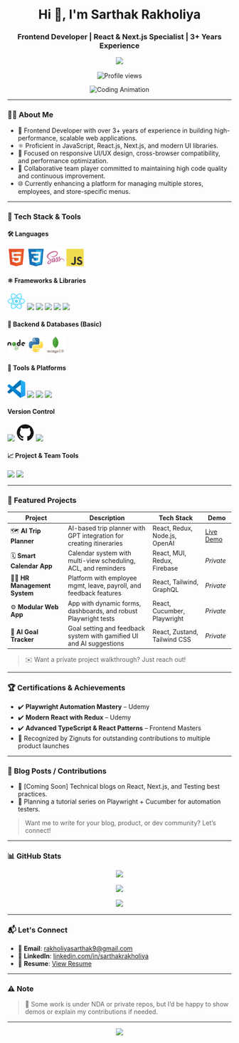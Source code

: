 <h1 align="center">Hi 👋, I'm Sarthak Rakholiya</h1>
<h3 align="center">Frontend Developer | React & Next.js Specialist | 3+ Years Experience</h3>

<p align="center">
  <img src="https://readme-typing-svg.demolab.com/?lines=Crafting+Modern+UIs;Optimizing+Frontend+Performance;Lifelong+Tech+Explorer;Let’s+Build+Something+Awesome!&font=Fira+Code&center=true&width=440&height=45&color=58A6FF&vCenter=true&pause=1000&size=22" />
</p>

<p align="center">
  <img src="https://komarev.com/ghpvc/?username=sarthakrakholiya&label=Profile+views&color=0e75b6&style=flat" alt="Profile views" />
</p>

<p align="center">
  <img src="https://cdn.dribbble.com/users/1162077/screenshots/3848914/programmer.gif" width="350" alt="Coding Animation" />
</p>

---

### 🧑‍💻 About Me

- 💼 Frontend Developer with over 3+ years of experience in building high-performance, scalable web applications.
- ⚛️ Proficient in JavaScript, React.js, Next.js, and modern UI libraries.
- 🎯 Focused on responsive UI/UX design, cross-browser compatibility, and performance optimization.
- 🤝 Collaborative team player committed to maintaining high code quality and continuous improvement.
- 🌐 Currently enhancing a platform for managing multiple stores, employees, and store-specific menus.

---

### 🚀 Tech Stack & Tools

#### 🛠️ Languages
<p>
  <img src="https://raw.githubusercontent.com/devicons/devicon/master/icons/html5/html5-original.svg" width="40" />
  <img src="https://raw.githubusercontent.com/devicons/devicon/master/icons/css3/css3-original.svg" width="40" />
  <img src="https://raw.githubusercontent.com/devicons/devicon/master/icons/sass/sass-original.svg" width="40" />
  <img src="https://raw.githubusercontent.com/devicons/devicon/master/icons/javascript/javascript-original.svg" width="40" />
</p>

#### ⚛️ Frameworks & Libraries
<p>
  <img src="https://raw.githubusercontent.com/devicons/devicon/master/icons/react/react-original.svg" width="40" />
  <img src="https://cdn.worldvectorlogo.com/logos/nextjs-2.svg" width="40" />
  <img src="https://playwright.dev/img/playwright-logo.svg" width="40" />
  <img src="https://static1.smartbear.co/cucumber/media/images/logos/icons/cucumber-open-icon.svg" width="40" />
  <img src="https://cdn.worldvectorlogo.com/logos/material-ui-1.svg" width="40" />
  <img src="https://reactstrap.github.io/logo.svg" width="40" />
</p>

#### 💾 Backend & Databases (Basic)
<p>
  <img src="https://raw.githubusercontent.com/devicons/devicon/master/icons/nodejs/nodejs-original-wordmark.svg" width="40" />
  <img src="https://raw.githubusercontent.com/devicons/devicon/master/icons/python/python-original.svg" width="40" />
  <img src="https://raw.githubusercontent.com/devicons/devicon/master/icons/mongodb/mongodb-original-wordmark.svg" width="40" />
</p>

#### 🔧 Tools & Platforms
<p>
  <img src="https://raw.githubusercontent.com/devicons/devicon/master/icons/vscode/vscode-original.svg" width="40" />
  <img src="https://www.svgrepo.com/show/452109/sublime-text.svg" width="40" />
  <img src="https://www.vectorlogo.zone/logos/getpostman/getpostman-icon.svg" width="40" />
  <img src="https://insomnia.rest/images/insomnia-logo.svg" height="40" />
</p>

#### Version Control
<p>
  <img src="https://www.vectorlogo.zone/logos/git-scm/git-scm-icon.svg" width="40" />
  <img src="https://raw.githubusercontent.com/devicons/devicon/master/icons/github/github-original.svg" width="40" />
  <img src="https://www.vectorlogo.zone/logos/bitbucket/bitbucket-icon.svg" width="40" />
</p>

#### 📈 Project & Team Tools
<p>
  <img src="https://www.vectorlogo.zone/logos/atlassian_jira/atlassian_jira-icon.svg" width="40" />
  <img src="https://www.vectorlogo.zone/logos/trello/trello-icon.svg" width="40" />
</p>

---

### 🌟 Featured Projects

| Project | Description | Tech Stack | Demo |
|--------|-------------|------------|------|
| 🗺️ **AI Trip Planner** | AI-based trip planner with GPT integration for creating itineraries | React, Redux, Node.js, OpenAI | [Live Demo](https://raveltrips.com) |
| 🗓️ **Smart Calendar App** | Calendar system with multi-view scheduling, ACL, and reminders | React, MUI, Redux, Firebase | _Private_ |
| 🧑‍💼 **HR Management System** | Platform with employee mgmt, leave, payroll, and feedback features | React, Tailwind, GraphQL | _Private_ |
| ⚙️ **Modular Web App** | App with dynamic forms, dashboards, and robust Playwright tests | React, Cucumber, Playwright | _Private_ |
| 🎯 **AI Goal Tracker** | Goal setting and feedback system with gamified UI and AI suggestions | React, Zustand, Tailwind CSS | _Private_ |

> ✉️ Want a private project walkthrough? Just reach out!

---

### 🏆 Certifications & Achievements

- ✔️ **Playwright Automation Mastery** – Udemy
- ✔️ **Modern React with Redux** – Udemy
- ✔️ **Advanced TypeScript & React Patterns** – Frontend Masters
- 🥇 Recognized by Zignuts for outstanding contributions to multiple product launches

---

### 📝 Blog Posts / Contributions

- 🧠 [Coming Soon] Technical blogs on React, Next.js, and Testing best practices.
- 🧪 Planning a tutorial series on Playwright + Cucumber for automation testers.

> Want me to write for your blog, product, or dev community? Let’s connect!

---

### 📊 GitHub Stats

<p align="center">
  <img src="https://github-readme-stats.vercel.app/api?username=sarthakrakholiya&show_icons=true&theme=github_dark&hide_border=true" />
</p>
<p align="center">
  <img src="https://github-readme-streak-stats.herokuapp.com/?user=sarthakrakholiya&theme=dark&hide_border=true" />
</p>
<p align="center">
  <img src="https://github-profile-trophy.vercel.app/?username=sarthakrakholiya&theme=onedark&no-frame=true&column=7" />
</p>

---

### 📬 Let's Connect

- 📧 **Email**: [rakholiyasarthak9@gmail.com](mailto:rakholiyasarthak9@gmail.com)
- 💼 **LinkedIn**: [linkedin.com/in/sarthakrakholiya](https://www.linkedin.com/in/sarthakrakholiya/)
- 📄 **Resume**: [View Resume](https://sarthak-rakholiya-resume.tiiny.site/)

---

### ⚠️ Note

> 🚫 Some work is under NDA or private repos, but I’d be happy to show demos or explain my contributions if needed.

---

<p align="center">
  <img src="https://media.giphy.com/media/qgQUggAC3Pfv687qPC/giphy.gif" width="220" />
</p> 
